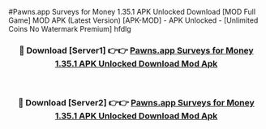 #Pawns.app Surveys for Money 1.35.1 APK Unlocked Download [MOD Full Game] MOD APK (Latest Version) [APK-MOD] - APK Unlocked - [Unlimited Coins No Watermark Premium] hfdlg



<div align="center">

<h3>🔴 Download [Server1] 👉👉 <a href="https://momento.my/?title=Pawns.app_Surveys_for_Money_1.35.1_APK_Unlocked_Download">Pawns.app Surveys for Money 1.35.1 APK Unlocked Download Mod Apk</a></h3><br>

<h3>🔴 Download [Server2] 👉👉 <a href="https://momento.my/?title=Pawns.app_Surveys_for_Money_1.35.1_APK_Unlocked_Download">Pawns.app Surveys for Money 1.35.1 APK Unlocked Download Mod Apk</a></h3>
</div>
